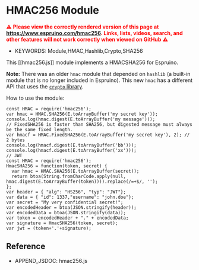 <!--- Copyright (c)  2024 MaBe based on hmac.md by Gordon Williams. See the file LICENSE for copying permission. -->
HMAC256 Module
==============

<span style="color:red">:warning: **Please view the correctly rendered version of this page at https://www.espruino.com/hmac256. Links, lists, videos, search, and other features will not work correctly when viewed on GitHub** :warning:</span>

* KEYWORDS: Module,HMAC,Hashlib,Crypto,SHA256

This [[hmac256.js]] module implements a HMACSHA256 for Espruino.

**Note:** There was an older `hmac` module that depended on `hashlib` (a built-in module
  that is no longer included in Espruino). This new `hmac` has a different API
  that uses the [`crypto` library](http://www.espruino.com/Reference#crypto).

How to use the module:

```
const HMAC = require('hmac256');
var hmac = HMAC.SHA256(E.toArrayBuffer('my secret key'));
console.log(hmac.digest(E.toArrayBuffer('my message')));
// FixedSHA256 is faster than SHA256, but digested message must always be the same fixed length.
var hmacf = HMAC.FixedSHA256(E.toArrayBuffer('my secret key'), 2); // 2 bytes
console.log(hmacf.digest(E.toArrayBuffer('bb')));
console.log(hmacf.digest(E.toArrayBuffer('xx')));
// JWT
const HMAC = require('hmac256');
HmacSHA256 = function(token, secret) {
  var hmac = HMAC.SHA256(E.toArrayBuffer(secret));
  return btoa(String.fromCharCode.apply(null, hmac.digest(E.toArrayBuffer(token)))).replace(/=+$/, ''); 
};
var header = { "alg": "HS256", "typ": "JWT"};
var data = { "id": 1337,"username": "john.doe"};
var secret = "My very confidential secret!";
var encodedHeader = btoa(JSON.stringify(header));
var encodedData = btoa(JSON.stringify(data));
var token = encodedHeader + "." + encodedData;
var signature = HmacSHA256(token, secret);
var jwt = (token+'.'+signature);
```

Reference
--------------

* APPEND_JSDOC: hmac256.js
